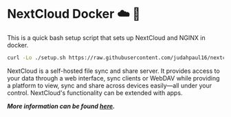 # NextCloud Docker ☁️ 🐳
This is a quick bash setup script that sets up NextCloud and NGINX in docker.

```bash
curl -Lo ./setup.sh https://raw.githubusercontent.com/judahpaul16/nextcloud-docker/main/setup.sh && sudo chmod +x ./setup.sh && ./setup.sh
```

NextCloud is a self-hosted file sync and share server. It provides access to your data through a web interface, sync clients or WebDAV while providing a platform to view, sync and share across devices easily—all under your control. NextCloud's functionality can be extended with apps.  

***More information can be found [here](https://nextcloud.com/).***